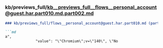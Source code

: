 ### kb/previews_full/kb__previews_full__flows__personal_account@guest.har.part010.md.part002.md

```md
### kb/previews_full/flows__personal_account@guest.har.part010.md (part 002)

```md
a",
              "value": "\"Chromium\";v=\"140\", \"No
```

```

```
